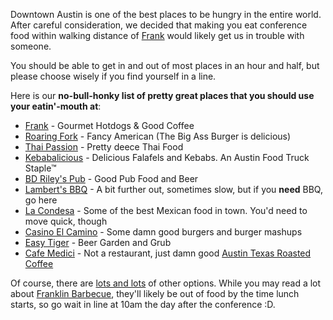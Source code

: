 Downtown Austin is one of the best places to be hungry in the entire world. After careful consideration,
we decided that making you eat conference food within walking distance of [Frank](http://hotdogscoldbeer.com/)
would likely get us in trouble with someone.

You should be able to get in and out of most places in an hour and half, but please choose wisely if you find
yourself in a line.

Here is our **no-bull-honky list of pretty great places that you should use your eatin'-mouth at**:

* [Frank](http://goo.gl/maps/OnCN6) - Gourmet Hotdogs & Good Coffee
* [Roaring Fork](http://goo.gl/maps/VWHCn) - Fancy American (The Big Ass Burger is delicious)
* [Thai Passion](http://goo.gl/maps/o8gHO) - Pretty deece Thai Food
* [Kebabalicious](http://goo.gl/maps/TF3aM) - Delicious Falafels and Kebabs. An Austin Food Truck Staple™
* [BD Riley's Pub](http://goo.gl/maps/TF3aM) - Good Pub Food and Beer
* [Lambert's BBQ](http://goo.gl/maps/ozc5M) - A bit further out, sometimes slow, but if you **need** BBQ, go here
* [La Condesa](http://goo.gl/maps/uFGG3) - Some of the best Mexican food in town. You'd need to move quick, though
* [Casino El Camino](http://goo.gl/maps/prqpn) - Some damn good burgers and burger mashups
* [Easy Tiger](http://goo.gl/maps/bSq3Q) - Beer Garden and Grub
* [Cafe Medici](http://goo.gl/maps/60XpP) - Not a restaurant, just damn good [Austin Texas Roasted Coffee](http://cuveecoffee.com/)

Of course, there are [lots and lots](http://www.yelp.com/search?find_desc=food&find_loc=713+congress+ave%2C+Austin%2C+TX&ns=1&ls=6da5d99d93cb5038&open_now=1)
of other options. While you may read a lot about [Franklin Barbecue](http://franklinbarbecue.com/), they'll likely be out of
food by the time lunch starts, so go wait in line at 10am the day after the conference :D.
